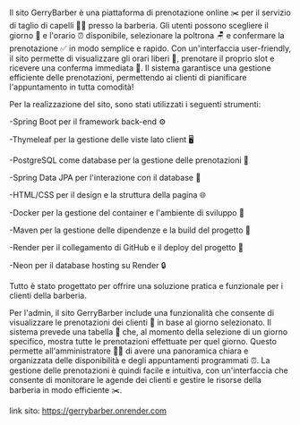 Il sito GerryBarber è una piattaforma di prenotazione online ✂️ per il servizio di taglio di capelli 💇‍♂️ presso la barberia.
Gli utenti possono scegliere il giorno 📅 e l'orario ⏰ disponibile, selezionare la poltrona 🪑 e confermare la prenotazione ✅ in modo semplice e rapido. 
Con un'interfaccia user-friendly, il sito permette di visualizzare gli orari liberi 📆, prenotare il proprio slot e ricevere una conferma immediata 📲. 
Il sistema garantisce una gestione efficiente delle prenotazioni, permettendo ai clienti di pianificare l'appuntamento in tutta comodità!

Per la realizzazione del sito, sono stati utilizzati i seguenti strumenti:

-Spring Boot per il framework back-end ⚙️

-Thymeleaf per la gestione delle viste lato client 🖥️

-PostgreSQL come database per la gestione delle prenotazioni 💾

-Spring Data JPA per l'interazione con il database 🔗

-HTML/CSS per il design e la struttura della pagina 🌐

-Docker per la gestione del container e l'ambiente di sviluppo 🐳

-Maven per la gestione delle dipendenze e la build del progetto 🔧

-Render per il collegamento di GitHub e il deploy del progetto 🚀

-Neon per il database hosting su Render 🔒

Tutto è stato progettato per offrire una soluzione pratica e funzionale per i clienti della barberia.

Per l'admin, il sito GerryBarber include una funzionalità che consente di visualizzare le prenotazioni dei clienti 📅 in base al giorno selezionato. Il sistema prevede una tabella 📝 che, al momento della selezione di un giorno specifico, mostra tutte le prenotazioni effettuate per quel giorno. Questo permette all'amministratore 🧑‍💼 di avere una panoramica chiara e organizzata delle disponibilità e degli appuntamenti programmati ⏰. La gestione delle prenotazioni è quindi facile e intuitiva, con un'interfaccia che consente di monitorare le agende dei clienti e gestire le risorse della barberia in modo efficiente ✂️.


link sito: https://gerrybarber.onrender.com
